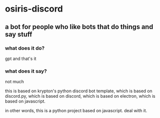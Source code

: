 # osiris-discord

## a bot for people who like bots that do things and say stuff

### what does it do?
gpt and that's it

### what does it say?
not much

this is based on krypton's python discord bot template, which is based on discord.py, which is based on discord, which is based on electron, which is based on javascript.

in other words, this is a python project based on javascript. deal with it.